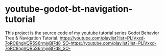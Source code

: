 # youtube-godot-bt-navigation-tutorial
This project is the source code of my youtube tutorial series Godot Behavior Tree & Navigation Tutorial.
https://youtube.com/playlist?list=PLlVxxd-7oRC8hgVQR5S6rmjyBI7d8_SO-https://youtube.com/playlist?list=PLlVxxd-7oRC8hgVQR5S6rmjyBI7d8_SO-